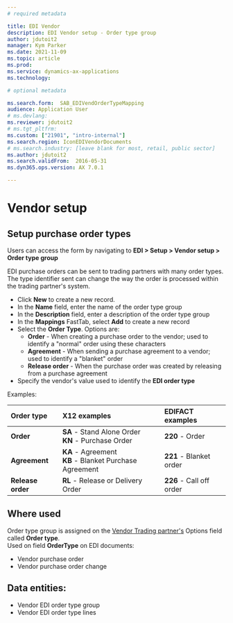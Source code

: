 ```yaml
---
# required metadata

title: EDI Vendor
description: EDI Vendor setup - Order type group
author: jdutoit2
manager: Kym Parker
ms.date: 2021-11-09
ms.topic: article
ms.prod: 
ms.service: dynamics-ax-applications
ms.technology: 

# optional metadata

ms.search.form:  SAB_EDIVendOrderTypeMapping
audience: Application User
# ms.devlang:
ms.reviewer: jdutoit2
# ms.tgt_pltfrm:
ms.custom: ["21901", "intro-internal"]
ms.search.region: IconEDIVendorDocuments
# ms.search.industry: [leave blank for most, retail, public sector]
ms.author: jdutoit2
ms.search.validFrom:  2016-05-31
ms.dyn365.ops.version: AX 7.0.1

---
```


# Vendor setup
## Setup purchase order types

Users can access the form by navigating to **EDI > Setup > Vendor setup > Order type group**

EDI purchase orders can be sent to trading partners with many order types.  The type identifier sent can change the way the order is processed within the trading partner's system. <br>

- Click **New** to create a new record. 
-	In the **Name** field, enter the name of the order type group
-	In the **Description** field, enter a description of the order type group
-	In the **Mappings** FastTab, select **Add** to create a new record
-	Select the **Order Type**. Options are: <br>
    -	**Order** - When creating a purchase order to the vendor; used to identify a "normal" order using these characters 
    -	**Agreement** - When sending a purchase agreement to a vendor; used to identify a "blanket" order
    -	**Release order** - When the purchase order was created by releasing from a purchase agreement
-	Specify the vendor's value used to identify the **EDI order type**

Examples: <br>

**Order type** 	                  | **X12 examples**                      | **EDIFACT examples**
:-------------------------------- |:------------------------------------- |:-------------------------------------
**Order**                         |	**SA** - Stand Alone Order <br> **KN** - Purchase Order	| **220** - Order 
**Agreement**                     |	**KA** - Agreement <br> **KB** - Blanket Purchase Agreement | **221** - Blanket order
**Release order**                 |	**RL** - Release or Delivery Order	  | **226** - Call off order

## Where used
Order type group is assigned on the [Vendor Trading partner's](../Trading-partner.md) Options field called **Order type**. <br>
Used on field **OrderType** on EDI documents:
- Vendor purchase order
- Vendor purchase order change

## Data entities:
- Vendor EDI order type group
- Vendor EDI order type lines
